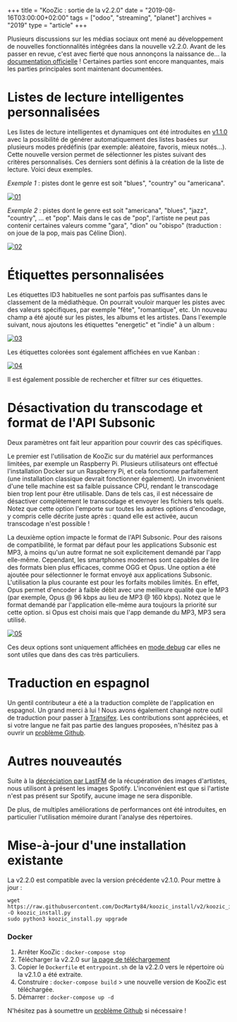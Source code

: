 +++
title = "KooZic : sortie de la v2.2.0"
date = "2019-08-16T03:00:00+02:00"
tags = ["odoo", "streaming", "planet"]
archives = "2019"
type = "article"
+++

Plusieurs discussions sur les médias sociaux ont mené au développement de nouvelles fonctionnalités
intégrées dans la nouvelle v2.2.0. Avant de les passer en revue, c'est avec fierté que nous
annonçons la naissance de... la [documentation officielle](https://doc.koozic.net/) ! Certaines
parties sont encore manquantes, mais les parties principales sont maintenant documentées.

# Listes de lecture intelligentes personnalisées

Les listes de lecture intelligentes et dynamiques ont été introduites en
[v1.1.0](/post/release-of-v1-1-0/) avec la possibilité de générer automatiquement des listes basées
sur plusieurs modes prédéfinis (par exemple: aléatoire, favoris, mieux notés...). Cette nouvelle
version permet de sélectionner les pistes suivant des critères personnalisés. Ces derniers sont
définis à la création de la liste de lecture. Voici deux exemples.

*Exemple 1* : pistes dont le genre est soit "blues", "country" ou "americana".

[![01](/img/post/release-of-v2-2-0/01-thumb.png#center)](/img/post/release-of-v2-2-0/01.png)

*Exemple 2* : pistes dont le genre est soit "americana", "blues", "jazz", "country", ... et "pop".
Mais dans le cas de "pop", l'artiste ne peut pas contenir certaines valeurs comme "gara", "dion" ou
"obispo" (traduction : on joue de la pop, mais pas Céline Dion).

[![02](/img/post/release-of-v2-2-0/02-thumb.png#center)](/img/post/release-of-v2-2-0/02.png)

# Étiquettes personnalisées

Les étiquettes ID3 habituelles ne sont parfois pas suffisantes dans le classement de la médiathèque.
On pourrait vouloir marquer les pistes avec des valeurs spécifiques, par exemple "fête",
"romantique", etc. Un nouveau champ a été ajouté sur les pistes, les albums et les artistes. Dans
l'exemple suivant, nous ajoutons les étiquettes "energetic" et "indie" à un album :

[![03](/img/post/release-of-v2-2-0/03-thumb.png#center)](/img/post/release-of-v2-2-0/03.png)

Les étiquettes colorées sont également affichées en vue Kanban :

[![04](/img/post/release-of-v2-2-0/04-thumb.png#center)](/img/post/release-of-v2-2-0/04.png)

Il est également possible de rechercher et filtrer sur ces étiquettes.

# Désactivation du transcodage et format de l'API Subsonic

Deux paramètres ont fait leur apparition pour couvrir des cas spécifiques.

Le premier est l'utilisation de KooZic sur du matériel aux performances limitées, par exemple un
Raspberry Pi. Plusieurs utilisateurs ont effectué l'installation Docker sur un Raspberry Pi, et cela
fonctionne parfaitement (une installation classique devrait fonctionner également). Un invonvénient
d'une telle machine est sa faible puissance CPU, rendant le transcodage bien trop lent pour être
utilisable. Dans de tels cas, il est nécessaire de désactiver complètement le transcodage et envoyer
les fichiers tels quels. Notez que cette option l'emporte sur toutes les autres options d'encodage,
y compris celle décrite juste après : quand elle est activée, aucun transcodage n'est possible !

La deuxième option impacte le format de l'API Subsonic. Pour des raisons de compatibilité, le format
par défaut pour les applications Subsonic est MP3, à moins qu'un autre format ne soit explicitement
demandé par l'app elle-même. Cependant, les smartphones modernes sont capables de lire des formats
bien plus efficaces, comme OGG et Opus. Une option a été ajoutée pour sélectionner le format envoyé
aux applications Subsonic. L'utilisation la plus courante est pour les forfaits mobiles limités. En
effet, Opus permet d'encoder à faible débit avec une meilleure qualité que le MP3 (par exemple,
Opus @ 96 kbps au lieu de MP3 @ 160 kbps). Notez que le format demandé par l'application elle-même
aura toujours la priorité sur cette option. si Opus est choisi mais que l'app demande du MP3, MP3
sera utilisé.

[![05](/img/post/release-of-v2-2-0/05-thumb.png#center)](/img/post/release-of-v2-2-0/05.png)

Ces deux options sont uniquement affichées en
[mode debug](https://doc.koozic.net/settings/debug.html) car elles ne sont utiles que dans des cas
très particuliers.

# Traduction en espagnol

Un gentil contributeur a été a la traduction complète de l'application en espagnol. Un grand merci à
lui ! Nous avons également changé notre outil de traduction pour passer à
[Transifex](https://www.transifex.com/koozic/koozic/). Les contributions sont appréciées, et si
votre langue ne fait pas partie des langues proposées, n'hésitez pas à ouvrir un
[problème Github](https://github.com/docmarty84/koozic/issues).

# Autres nouveautés

Suite à la
[dépréciation par LastFM](https://getsatisfaction.com/lastfm/topics/api-announcement-dac8oefw5vrxq)
de la récupération des images d'artistes, nous utilisont à présent les images Spotify.
L'inconvénient est que si l'artiste n'est pas présent sur Spotify, aucune image ne sera disponible.

De plus, de multiples améliorations de performances ont été introduites, en particulier
l'utilisation mémoire durant l'analyse des répertoires.

# Mise-à-jour d'une installation existante

La v2.2.0 est compatible avec la version précédente v2.1.0. Pour mettre à jour :

```
wget https://raw.githubusercontent.com/DocMarty84/koozic_install/v2/koozic_install.py -O koozic_install.py
sudo python3 koozic_install.py upgrade
```

### Docker

1.  Arrêter KooZic : `docker-compose stop`
2.  Télécharger la v2.2.0 sur
    [la page de téléchargement](https://github.com/DocMarty84/koozic/releases/download/v2.2.0/koozic-v2.2.0-docker.tar.gz)
3.  Copier le `Dockerfile` et `entrypoint.sh` de la v2.2.0 vers le répertoire où la v2.1.0 a été
    extraite.
4.  Construire : `docker-compose build` > une nouvelle version de KooZic est téléchargée.
5.  Démarrer : `docker-compose up -d`

N'hésitez pas à soumettre un [problème Github](https://github.com/docmarty84/koozic/issues) si
nécessaire !
